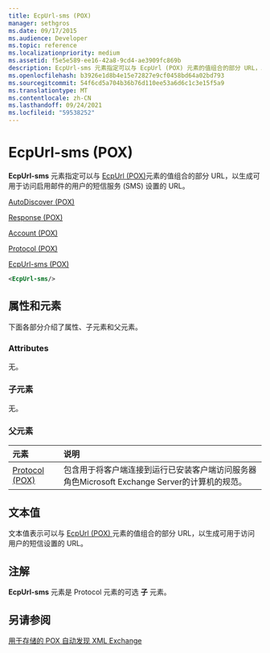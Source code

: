 ```yaml
---
title: EcpUrl-sms (POX)
manager: sethgros
ms.date: 09/17/2015
ms.audience: Developer
ms.topic: reference
ms.localizationpriority: medium
ms.assetid: f5e5e589-ee16-42a8-9cd4-ae3909fc869b
description: EcpUrl-sms 元素指定可以与 EcpUrl (POX) 元素的值组合的部分 URL，以生成可用于访问启用邮件的用户的短信服务 (SMS) 设置的 URL。
ms.openlocfilehash: b3926e1d8b4e15e72827e9cf0458bd64a02bd793
ms.sourcegitcommit: 54f6cd5a704b36b76d110ee53a6d6c1c3e15f5a9
ms.translationtype: MT
ms.contentlocale: zh-CN
ms.lasthandoff: 09/24/2021
ms.locfileid: "59538252"
---
```

# <a name="ecpurl-sms-pox"></a>EcpUrl-sms (POX)

**EcpUrl-sms** 元素指定可以与 [EcpUrl (POX)](ecpurl-pox.md)元素的值组合的部分 URL，以生成可用于访问启用邮件的用户的短信服务 (SMS) 设置的 URL。 
  
[AutoDiscover (POX)](autodiscover-pox.md)
  
[Response (POX)](response-pox.md)
  
[Account (POX)](account-pox.md)
  
[Protocol (POX)](protocol-pox.md)
  
[EcpUrl-sms (POX)](ecpurl-sms-pox.md)
  
```XML
<EcpUrl-sms/>
```

## <a name="attributes-and-elements"></a>属性和元素

下面各部分介绍了属性、子元素和父元素。
  
### <a name="attributes"></a>Attributes

无。
  
### <a name="child-elements"></a>子元素

无。
  
### <a name="parent-elements"></a>父元素

|**元素**|**说明**|
|:-----|:-----|
|[Protocol (POX)](protocol-pox.md) <br/> |包含用于将客户端连接到运行已安装客户端访问服务器角色Microsoft Exchange Server的计算机的规范。  <br/> |
   
## <a name="text-value"></a>文本值

文本值表示可以与 [EcpUrl (POX) ](ecpurl-pox.md) 元素的值组合的部分 URL，以生成可用于访问用户的短信设置的 URL。 
  
## <a name="remarks"></a>注解

**EcpUrl-sms** 元素是 Protocol 元素的可选 **子** 元素。 
  
## <a name="see-also"></a>另请参阅



[用于存储的 POX 自动发现 XML Exchange](pox-autodiscover-xml-elements-for-exchange.md)

